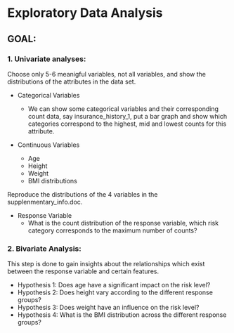 # Exploratory Data Analysis

## GOAL: 

### 1. Univariate analyses:
Choose only 5-6 meanigful variables, not all variables, and show the distributions of the attributes in the data set. 

- Categorical Variables 
  - We can show some categorical variables and their corresponding count data, say insurance_history_1, put a bar graph and show which categories correspond to the highest, mid and lowest counts for this attribute.

- Continuous Variables 
  - Age
  - Height
  - Weight 
  - BMI distributions

Reproduce the distributions of the 4 variables in the supplenmentary_info.doc.

- Response Variable 
  - What is the count distribution of the response variable, which risk category corresponds to the maximum number of counts?
 


### 2. Bivariate Analysis:
This step is done to gain insights about the relationships which exist between the response variable and certain features.

- Hypothesis 1: Does age have a significant impact on the risk level?
- Hypothesis 2: Does height vary according to the different response groups?
- Hypothesis 3: Does weight have an influence on the risk level?
- Hypothesis 4: What is the BMI distribution across the different response groups?



